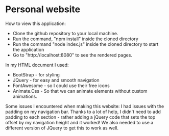 # Personal website

How to view this application:

- Clone the github repository to your local machine.
- Run the command, "npm install" inside the cloned directory
- Run the command "node index.js" inside the cloned directory to start the application
- Go to "http://localhost:8080" to see the rendered pages.


In my HTML document I used:
- BootStrap - for styling
- JQuery - for easy and smooth navigation
- FontAwesome - so I could use their free icons
- Animate.Css - So that we can animate elements without custom animations.


Some issues I encountered when making this website:
I had issues with the padding on my navigation bar. Thanks to a lot of help, I didn't need to add padding to each section - rather adding a jQuery code that sets the top offset by my navigation height and it worked! We also needed to use a different version of JQuery to get this to work as well.
